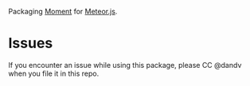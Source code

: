 Packaging [Moment](momentjs.org) for [Meteor.js](http://meteor.com).

# Issues

If you encounter an issue while using this package, please CC @dandv when you file it in this repo.
